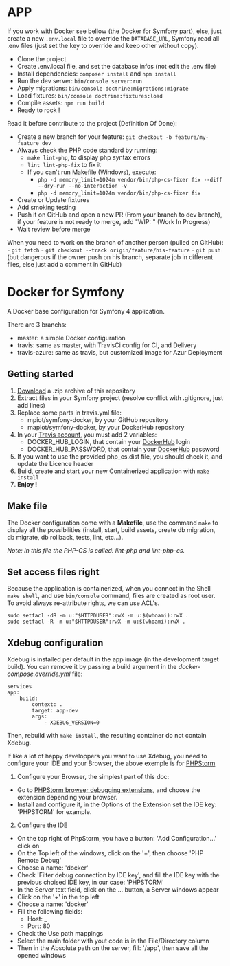 # APP
If you work with Docker see bellow (the Docker for Symfony part), else, just create a new `.env.local` file to override the 
`DATABASE_URL`, Symfony read all .env files (just set the key to override and keep other without copy).

  - Clone the project
  - Create .env.local file, and set the database infos (not edit the .env file)
  - Install dependencies: `composer install` and `npm install`
  - Run the dev server: `bin/console server:run`
  - Apply migrations: `bin/console doctrine:migrations:migrate`
  - Load fixtures: `bin/console doctrine:fixtures:load`
  - Compile assets: `npm run build` 
  - Ready to rock !

Read it before contribute to the project (Definition Of Done):
  - Create a new branch for your feature: `git checkout -b feature/my-feature dev`
  - Always check the PHP code standard by running:
    - `make lint-php`, to display php syntax errors
    - `lint lint-php-fix` to fix it
    - If you can't run Makefile (Windows), execute: 
        - `php -d memory_limit=1024m vendor/bin/php-cs-fixer fix --diff --dry-run --no-interaction -v`
        - `php -d memory_limit=1024m vendor/bin/php-cs-fixer fix`
  - Create or Update fixtures
  - Add smoking testing
  - Push it on GitHub and open a new PR (From your branch to dev branch), if your feature is not ready to merge, add "WIP: " (Work In Progress)
  - Wait review before merge

  When you need to work on the branch of another person (pulled on GitHub):
    - `git fetch`
    - `git checkout --track origin/feature/his-feature`
    - `git push` (but dangerous if the owner push on his branch, separate job in different files, else just add a comment
    in GitHub) 

# Docker for Symfony
A Docker base configuration for Symfony 4 application.

There are 3 branchs:
 - master: a simple Docker configuration
 - travis: same as master, with TravisCi config for CI, and Delivery
 - travis-azure: same as travis, but customized image for Azur Deployment

## Getting started
 1. [Download](https://github.com/mpiot/docker4symfony/archive/master.zip) a .zip archive of this repository
 2. Extract files in your Symfony project (resolve conflict with .gitignore, just add lines)
 3. Replace some parts in travis.yml file:
    * mpiot/symfony-docker, by your GitHub repository
    * mapiot/symfony-docker, by your DockerHub repository
 4. In your [Travis account](https://travis-ci.org/), you must add 2 variables:
    * DOCKER_HUB_LOGIN, that contain your [DockerHub](https://hub.docker.com/) login
    * DOCKER_HUB_PASSWORD, that contain your [DockerHub](https://hub.docker.com/) password
 5. If you want to use the provided php_cs.dist file, you should check it, and update the Licence header
 6. Build, create and start your new Containerized application with `make install`
 7. **Enjoy !**
 
## Make file
The Docker configuration come with a **Makefile**, use the command `make` to display all the possibilities (install, start, build assets, create db migration, db migrate, db rollback, tests, lint, etc...).

*Note: In this file the PHP-CS is called: lint-php and lint-php-cs.*

## Set access files right
Because the application is containerized, when you connect in the Shell `make shell`, and use `bin/console` command, files are created as root user. To avoid always re-attribute rights, we can use ACL's.

    sudo setfacl -dR -m u:"$HTTPDUSER":rwX -m u:$(whoami):rwX .
    sudo setfacl -R -m u:"$HTTPDUSER":rwX -m u:$(whoami):rwX .

## Xdebug configuration
Xdebug is installed per default in the app image (in the development target build). You can remove it by passing a build argument in the *docker-compose.override.yml* file:

    services
    app:
        build:
            context: .
            target: app-dev
            args:
                - XDEBUG_VERSION=0

Then, rebuild with `make install`, the resulting container do not contain Xdebug.

If like a lot of happy developpers you want to use Xdebug, you need to configure your IDE and your Browser, the above exemple is for [PHPStorm](https://www.jetbrains.com/phpstorm/)

1. Configure your Browser, the simplest part of this doc:

  - Go to [PHPStorm browser debugging extensions](https://confluence.jetbrains.com/display/PhpStorm/Browser+Debugging+Extensions), and choose the extension depending
  your browser.
  - Install and configure it, in the Options of the Extension set the IDE key: 'PHPSTORM' for example.

2. Configure the IDE

  - On the top right of PhpStorm, you have a button: 'Add Configuration...' click on
  - On the Top left of the windows, click on the '+', then choose 'PHP Remote Debug'
  - Choose a name: 'docker'
  - Check 'Filter debug connection by IDE key', and fill the IDE key with the previous choised IDE key, in our case: 'PHPSTORM'
  - In the Server text field, click on the ... button, a Server windows appear
  - Click on the '+' in the top left
  - Choose a name: 'docker'
  - Fill the following fields:
     - Host: _
     - Port: 80
  - Check the Use path mappings
  - Select the main folder with yout code is in the File/Directory column
  - Then in the Absolute path on the server, fill: '/app', then save all the opened windows
  
